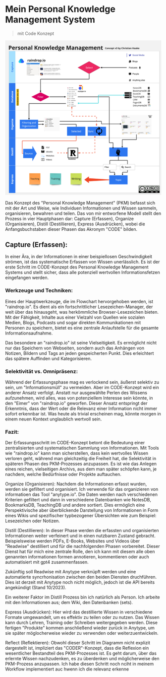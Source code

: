 # Mein Personal Knowledge Management System
> mit Code Konzept

![2023_PKM-V3](/articles/2023_Anytype/2023_Mein-PKM_mit-CODE/2023-10-19_PKM-Haake-v3.jpg)

Das Konzept des "Personal Knowledge Management" (PKM) befasst sich mit der Art und Weise, wie Individuen Informationen und Wissen sammeln, organisieren, bewahren und teilen. Das von mir entworfene Modell stellt den Prozess in vier Hauptphasen dar: Capture (Erfassen), Organize (Organisieren), Distill (Destillieren), Express (Ausdrücken), wobei die Anfangsbuchstaben dieser Phasen das Akronym "CODE" bilden.

## Capture (Erfassen):
In einer Ära, in der Informationen in einer beispiellosen Geschwindigkeit strömen, ist das systematische Erfassen von Wissen unerlässlich. Es ist der erste Schritt im CODE-Konzept des Personal Knowledge Management Systems und stellt sicher, dass alle potenziell wertvollen Informationsfetzen eingefangen werden.

### Werkzeuge und Techniken:
Eines der Hauptwerkzeuge, die im Flowchart hervorgehoben werden, ist "raindrop.io". Es dient als ein fortschrittlicher Lesezeichen-Manager, der weit über das hinausgeht, was herkömmliche Browser-Lesezeichen bieten. Mit der Fähigkeit, Inhalte aus einer Vielzahl von Quellen wie sozialen Medien, Blogs, Podcasts und sogar direkten Kommunikationen mit Personen zu speichern, bietet es eine zentrale Anlaufstelle für die gesamte Informationsaufnahme.

Das besondere an "raindrop.io" ist seine Vielseitigkeit. Es ermöglicht nicht nur das Speichern von Webseiten, sondern auch das Anhängen von Notizen, Bildern und Tags an jeden gespeicherten Punkt. Dies erleichtert das spätere Auffinden und Kategorisieren.

### Selektivität vs. Omnipräsenz:
Während der Erfassungsphase mag es verlockend sein, äußerst selektiv zu sein, um "Informationsmüll" zu vermeiden. Aber im CODE-Konzept wird ein anderer Ansatz verfolgt. Anstatt nur ausgewählte Perlen des Wissens aufzunehmen, wird alles, was von potenziellem Interesse sein könnte, in den "Eimer" von "raindrop.io" geworfen. Dieser Ansatz entspringt der Erkenntnis, dass der Wert oder die Relevanz einer Information nicht immer sofort erkennbar ist. Was heute als trivial erscheinen mag, könnte morgen in einem neuen Kontext unglaublich wertvoll sein.

### Fazit:
Der Erfassungsschritt im CODE-Konzept betont die Bedeutung einer zentralisierten und systematischen Sammlung von Informationen. Mit Tools wie "raindrop.io" kann man sicherstellen, dass kein wertvolles Wissen verloren geht, während man gleichzeitig die Freiheit hat, die Selektivität in späteren Phasen des PKM-Prozesses anzupassen. Es ist wie das Anlegen eines reichen, vielseitigen Archivs, aus dem man später schöpfen kann, je nachdem, welche Bedürfnisse oder Projekte auftauchen.

Organize (Organisieren):
Nachdem die Informationen erfasst wurden, werden sie gefiltert und organisiert. Ich verwende für das organizieren von informatioen das Tool "anytype.io". Die Daten werden nach verschiedenen Kriterien gefiltert und dann in verschiedene Datenbanken wie NotesDB, BookmarksDB, TeachingDB und andere sortiert. Dies ermöglich eine Perspektivische aber überblickende Darstellung von Informationen in Form eines Wikis und spezifischer typbezogener Übersichten wie zum Beispiel: Lesezeichen oder Notizen.  

Distill (Destillieren):
In dieser Phase werden die erfassten und organisierten Informationen weiter verfeinert und in einen nutzbaren Zustand gebracht. Beispielsweise werden PDFs, E-Books, Websites und Videos über "Readwise" destilliert und für die nachfolgenden Phasen vorbereitet. Dieser Dienst hat für mich eine zentrale Rolle, den ich kann mit diesem alle oben genannten informationen formen annotieren, kommentieren oder auch automatisiert mit gpt4 zusammenfassen. 

Zukünftig soll Readwise mit Anytype verknüpft werden und eine automatierte syncrhonisation zwischen den beiden Diensten druchführen. Dies ist derzeit mit Anytype noch nicht möglich, jedoch ist die API bereits angekündigt (Stand 10/2023).

Ein weiterer Faktor im Distill Prozess bin ich natürlich als Person. Ich arbeite mit den Informationen aus; dem Wiki, den Datenbanken (sets). 

Express (Ausdrücken):
Hier wird das destillierte Wissen in verschiedene Formate umgewandelt, um es effektiv zu teilen oder zu nutzen. Das Wissen kann durch Lehren, Training oder Schreiben weitergegeben werden. Diese fertigen "Produkte" kommen anschließend wieder zurück in Anytype, um sie später möglocherweise wieder zu verwenden oder weiterzuentwickeln. 

Reflect (Reflektieren):
Obwohl dieser Schritt im Diagramm nicht explizit dargestellt ist, impliziert das "CODER"-Konzept, dass die Reflexion ein wesentlicher Bestandteil des PKM-Prozesses ist. Es geht darum, über das erlernte Wissen nachzudenken, es zu überdenken und möglicherweise den PKM-Prozess anzupassen.
Ich habe diesen Schritt noch nciht in meinem Workflow implementiert auc hwenn ich die relevanz erkenne 


